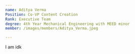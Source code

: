 ```yaml
---
name: Aditya Verma
Position: Co-VP Content Creation
Rank: Executive Team
degree: 4th Year Mechanical Engineering with MEED minor
member: /images/members/Aditya_Verma.jpeg

---
```

I am idk

